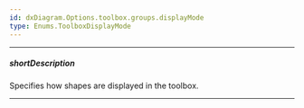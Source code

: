```yaml
---
id: dxDiagram.Options.toolbox.groups.displayMode
type: Enums.ToolboxDisplayMode
---
```

---
##### shortDescription
Specifies how shapes are displayed in the toolbox.

---
